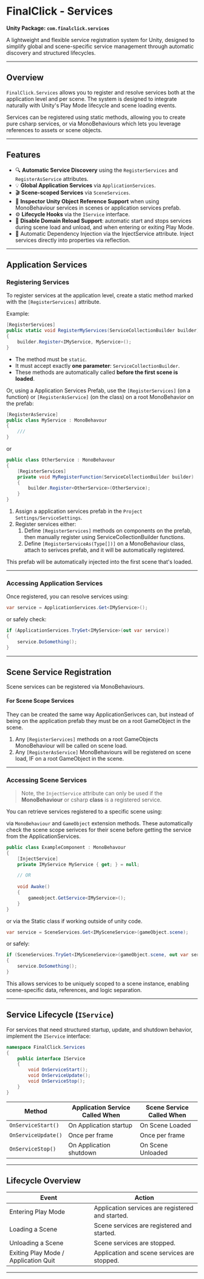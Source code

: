
# FinalClick - Services
**Unity Package: `com.finalclick.services`**

A lightweight and flexible service registration system for Unity, designed to simplify global and scene-specific service management through automatic discovery and structured lifecycles.

---

## Overview

`FinalClick.Services` allows you to register and resolve services both at the application level and per scene. The system is designed to integrate naturally with Unity's Play Mode lifecycle and scene loading events.

Services can be registered using static methods, allowing you to create pure csharp services, or via MonoBehaviours which lets you leverage references to assets or scene objects.


---

## Features

- 🔍 **Automatic Service Discovery** using the `RegisterServices` and `RegisterAsService` attributes.
- 💡 **Global Application Services** via `ApplicationServices`.
- 🎬 **Scene-scoped Services** via `SceneServices`.
- 🔗 **Inspector Unity Object Reference Support** when using MonoBehaviour services in scenes or application services prefab.
- ⚙️ **Lifecycle Hooks** via the `IService` interface.
- 🚀 **Disable Domain Reload Support**: automatic start and stops services during scene load and unload, and when entering or exiting Play Mode.
- 🧩 Automatic Dependency Injection via the InjectService attribute. Inject services directly into properties via reflection.

---

## Application Services

### Registering Services

To register services at the application level, create a static method marked with the `[RegisterServices]` attribute.

Example:

```csharp
[RegisterServices]
public static void RegisterMyServices(ServiceCollectionBuilder builder)
{
    builder.Register<IMyService, MyService>();
}
```

- The method must be `static`.
- It must accept exactly **one parameter**: `ServiceCollectionBuilder`.
- These methods are automatically called **before the first scene is loaded**.

Or, using a Application Services Prefab, use the `[RegisterServices]` (on a function) or `[RegisterAsService]` (on the class) on a root MonoBehavior on the prefab:

```csharp
[RegisterAsService]
public class MyService : MonoBehavour
{
    ///
}
```
or
```csharp
public class OtherService : MonoBehavour
{
    [RegisterServices]
    private void MyRegisterFunction(ServiceCollectionBuilder builder)
    {
        builder.Register<OtherService>(OtherService);
    }
}
```

1. Assign a application services prefab in the `Project Settings/ServiceSettings`.
2. Register services either:
   1. Define `[RegisterServices]` methods on components on the prefab, then manually register using ServiceCollectionBuilder functions.
   2. Define `[RegisterServiceAs(Type[])]` on a MonoBehaviour class, attach to serivces prefab, and it will be automatically registered.

This prefab will be automatically injected into the first scene that's loaded.

---

### Accessing Application Services

Once registered, you can resolve services using:

```csharp
var service = ApplicationServices.Get<IMyService>();
```

or safely check:

```csharp
if (ApplicationServices.TryGet<IMyService>(out var service))
{
    service.DoSomething();
}
```

---

## Scene Service Registration

Scene services can be registered via MonoBehaviours.

#### For Scene Scope Services

They can be created the same way ApplicationSerivces can, but instead of being on the application prefab they must be on a root GameObject in the scene.

1. Any `[RegisterServices]` methods on a root GameObjects MonoBehaviour will be called on scene load. 
2. Any `[RegisterAsService]` MonoBehaviours will be registered on scene load, IF on a root GameObject in the scene.

---

### Accessing Scene Services

> Note, the `InjectService` attribute can only be used if the **MonoBehaviour** or csharp **class** is a registered service.

You can retrieve services registered to a specific scene using:

via `MonoBehaviour` and `GameObject` extension methods. These automatically check the scene scope serivces for their scene before getting the service from the ApplicationServices.

```csharp
public class ExampleComponent : MonoBehavour
{
    [InjectService] 
    private IMyService MyService { get; } = null;

    // OR
    
    void Awake()
    {
        gameobject.GetService<IMyService>();
    }
}
```

or via the Static class if working outside of unity code.

```csharp
var service = SceneServices.Get<IMySceneService>(gameObject.scene);
```

or safely:

```csharp
if (SceneServices.TryGet<IMySceneService>(gameObject.scene, out var service))
{
    service.DoSomething();
}
```

This allows services to be uniquely scoped to a scene instance, enabling scene-specific data, references, and logic separation.

---

## Service Lifecycle (`IService`)

For services that need structured startup, update, and shutdown behavior, implement the `IService` interface:

```csharp
namespace FinalClick.Services
{
    public interface IService
    {
        void OnServiceStart();
        void OnServiceUpdate();
        void OnServiceStop();
    }
}
```

| Method             | Application Service Called When | Scene Service Called When |
|---------------------|-------------------|---------------------------|
| `OnServiceStart()`  | On Application startup | On Scene Loaded           |
| `OnServiceUpdate()` | Once per frame    | Once per frame            |
| `OnServiceStop()`   | On Application shutdown | On Scene Unloaded         |

---

## Lifecycle Overview

| Event                             | Action                                             |
|-----------------------------------|---------------------------------------------------|
| Entering Play Mode                | Application services are registered and started.  |
| Loading a Scene                   | Scene services are registered and started.        |
| Unloading a Scene                 | Scene services are stopped.                       |
| Exiting Play Mode / Application Quit | Application and scene services are stopped.      |

---
